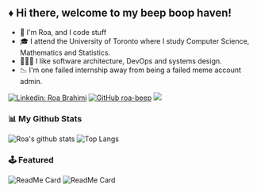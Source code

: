 
## ♦️ Hi there, welcome to my beep boop haven! 

- 👾 I'm Roa, and I code stuff
- 🎓 I attend the University of Toronto where I study Computer Science, Mathematics and Statistics.
- 👩🏻‍💻️ I like software architecture, DevOps and systems design. 
- 📉 I'm one failed internship away from being a failed meme account admin.

[![Linkedin: Roa Brahimi](https://img.shields.io/badge/-Roa-blue?style=flat-square&logo=Linkedin&logoColor=white&link=https://www.linkedin.com/in/r0a/)](https://www.linkedin.com/in/r0a/)
[![GitHub roa-beep](https://img.shields.io/github/followers/roa-beep?label=follow&style=social)](https://github.com/roa-beep)
![](https://komarev.com/ghpvc/?username=roa-beep&color=ff69b4)

### 📊 My Github Stats
![Roa's github stats](https://github-readme-stats.vercel.app/api?username=roa-beep&hide=prs&theme=dark)
![Top Langs](https://github-readme-stats.vercel.app/api/top-langs/?username=roa-beep&layout=compact&theme=dark)

### 🕹️ Featured
![ReadMe Card](https://github-readme-stats.vercel.app/api/pin/?username=roa-beep&repo=hospital-command-line-app&theme=dark)
![ReadMe Card](https://github-readme-stats.vercel.app/api/pin/?username=roa-beep&repo=CSCB20-Course-Website-Redesign&theme=dark)


<!--END_SECTION:waka-->


